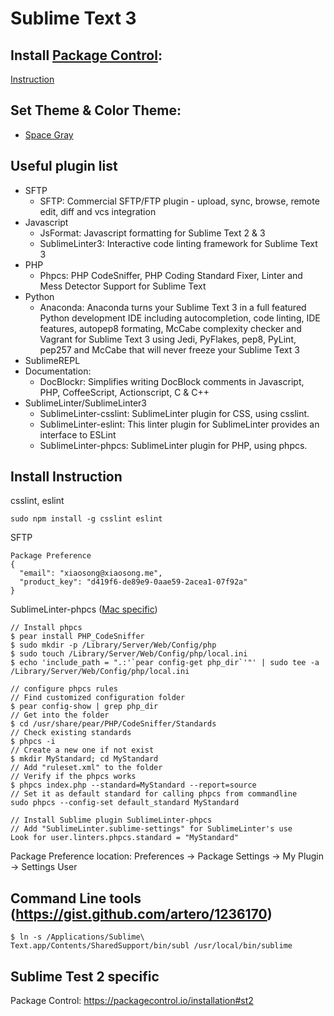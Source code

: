 # Sublime Text 3

## Install [Package Control](https://packagecontrol.io/):

[Instruction](https://packagecontrol.io/installation#st3)

## Set Theme & Color Theme:

  - [Space Gray](https://github.com/kkga/spacegray)

## Useful plugin list
  - SFTP
    - SFTP: Commercial SFTP/FTP plugin - upload, sync, browse, remote edit, diff and vcs integration
  - Javascript
    - JsFormat: Javascript formatting for Sublime Text 2 & 3
    - SublimeLinter3: Interactive code linting framework for Sublime Text 3
  - PHP
    - Phpcs: PHP CodeSniffer, PHP Coding Standard Fixer, Linter and Mess Detector Support for Sublime Text
  - Python
    - Anaconda: Anaconda turns your Sublime Text 3 in a full featured Python development IDE including autocompletion, code linting, IDE features, autopep8 formating, McCabe complexity checker and Vagrant for Sublime Text 3 using Jedi, PyFlakes, pep8, PyLint, pep257 and McCabe that will never freeze your Sublime Text 3
  - SublimeREPL
  - Documentation:
    - DocBlockr: Simplifies writing DocBlock comments in Javascript, PHP, CoffeeScript, Actionscript, C & C++
  - SublimeLinter/SublimeLinter3
    - SublimeLinter-csslint: SublimeLinter plugin for CSS, using csslint.
    - SublimeLinter-eslint: This linter plugin for SublimeLinter provides an interface to ESLint
    - SublimeLinter-phpcs: SublimeLinter plugin for PHP, using phpcs.

## Install Instruction

csslint, eslint

    sudo npm install -g csslint eslint

SFTP

    Package Preference
    {
      "email": "xiaosong@xiaosong.me",
      "product_key": "d419f6-de89e9-0aae59-2acea1-07f92a"
    }

SublimeLinter-phpcs ([Mac specific](http://viastudio.com/configure-php-codesniffer-for-mac-os-x/))

    // Install phpcs
    $ pear install PHP_CodeSniffer
    $ sudo mkdir -p /Library/Server/Web/Config/php
    $ sudo touch /Library/Server/Web/Config/php/local.ini
    $ echo 'include_path = ".:'`pear config-get php_dir`'"' | sudo tee -a /Library/Server/Web/Config/php/local.ini

    // configure phpcs rules
    // Find customized configuration folder
    $ pear config-show | grep php_dir
    // Get into the folder
    $ cd /usr/share/pear/PHP/CodeSniffer/Standards
    // Check existing standards
    $ phpcs -i
    // Create a new one if not exist
    $ mkdir MyStandard; cd MyStandard
    // Add "ruleset.xml" to the folder
    // Verify if the phpcs works
    $ phpcs index.php --standard=MyStandard --report=source
    // Set it as default standard for calling phpcs from commandline
    sudo phpcs --config-set default_standard MyStandard

    // Install Sublime plugin SublimeLinter-phpcs
    // Add "SublimeLinter.sublime-settings" for SublimeLinter's use
    Look for user.linters.phpcs.standard = "MyStandard"

Package Preference location: Preferences -> Package Settings -> My Plugin -> Settings User

## Command Line tools (https://gist.github.com/artero/1236170)

    $ ln -s /Applications/Sublime\ Text.app/Contents/SharedSupport/bin/subl /usr/local/bin/sublime

## Sublime Test 2 specific

Package Control: https://packagecontrol.io/installation#st2
